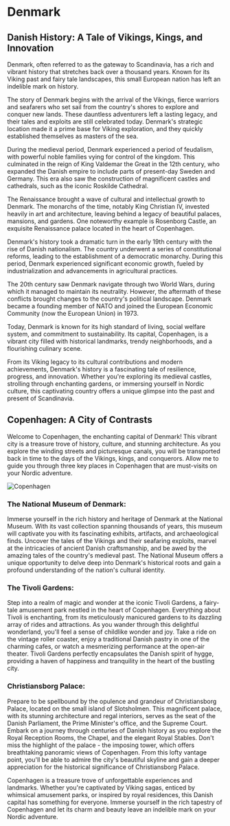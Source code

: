 # Denmark

## Danish History: A Tale of Vikings, Kings, and Innovation

Denmark, often referred to as the gateway to Scandinavia, has a rich and vibrant history that stretches back over a
thousand years. Known for its Viking past and fairy tale landscapes, this small European nation has left an indelible
mark on history.

The story of Denmark begins with the arrival of the Vikings, fierce warriors and seafarers who set sail from the
country's shores to explore and conquer new lands. These dauntless adventurers left a lasting legacy, and their tales
and exploits are still celebrated today. Denmark's strategic location made it a prime base for Viking exploration, and
they quickly established themselves as masters of the sea.

During the medieval period, Denmark experienced a period of feudalism, with powerful noble families vying for control of
the kingdom. This culminated in the reign of King Valdemar the Great in the 12th century, who expanded the Danish empire
to include parts of present-day Sweden and Germany. This era also saw the construction of magnificent castles and
cathedrals, such as the iconic Roskilde Cathedral.

The Renaissance brought a wave of cultural and intellectual growth to Denmark. The monarchs of the time, notably King
Christian IV, invested heavily in art and architecture, leaving behind a legacy of beautiful palaces, mansions, and
gardens. One noteworthy example is Rosenborg Castle, an exquisite Renaissance palace located in the heart of Copenhagen.

Denmark's history took a dramatic turn in the early 19th century with the rise of Danish nationalism. The country
underwent a series of constitutional reforms, leading to the establishment of a democratic monarchy. During this period,
Denmark experienced significant economic growth, fueled by industrialization and advancements in agricultural practices.

The 20th century saw Denmark navigate through two World Wars, during which it managed to maintain its neutrality.
However, the aftermath of these conflicts brought changes to the country's political landscape. Denmark became a
founding member of NATO and joined the European Economic Community (now the European Union) in 1973.

Today, Denmark is known for its high standard of living, social welfare system, and commitment to sustainability. Its
capital, Copenhagen, is a vibrant city filled with historical landmarks, trendy neighborhoods, and a flourishing
culinary scene.

From its Viking legacy to its cultural contributions and modern achievements, Denmark's history is a fascinating tale of
resilience, progress, and innovation. Whether you're exploring its medieval castles, strolling through enchanting
gardens, or immersing yourself in Nordic culture, this captivating country offers a unique glimpse into the past and
present of Scandinavia.


## Copenhagen: A City of Contrasts

Welcome to Copenhagen, the enchanting capital of Denmark! This vibrant city is a treasure trove of history, culture, and
stunning architecture. As you explore the winding streets and picturesque canals, you will be transported back in time
to the days of the Vikings, kings, and conquerors. Allow me to guide you through three key places in Copenhagen that are
must-visits on your Nordic adventure.

![Copenhagen](img/Copenhagen.webp)


### The National Museum of Denmark: 

Immerse yourself in the rich history and heritage of Denmark at the National Museum. With its vast collection spanning
thousands of years, this museum will captivate you with its fascinating exhibits, artifacts, and archaeological finds.
Uncover the tales of the Vikings and their seafaring exploits, marvel at the intricacies of ancient Danish
craftsmanship, and be awed by the amazing tales of the country's medieval past. The National Museum offers a unique
opportunity to delve deep into Denmark's historical roots and gain a profound understanding of the nation's cultural
identity.

### The Tivoli Gardens: 

Step into a realm of magic and wonder at the iconic Tivoli Gardens, a fairy-tale amusement park nestled in the heart of
Copenhagen. Everything about Tivoli is enchanting, from its meticulously manicured gardens to its dazzling array of
rides and attractions. As you wander through this delightful wonderland, you'll feel a sense of childlike wonder and
joy. Take a ride on the vintage roller coaster, enjoy a traditional Danish pastry in one of the charming cafes, or watch
a mesmerizing performance at the open-air theater. Tivoli Gardens perfectly encapsulates the Danish spirit of hygge,
providing a haven of happiness and tranquility in the heart of the bustling city.

### Christiansborg Palace: 

Prepare to be spellbound by the opulence and grandeur of Christiansborg Palace, located on the small island of
Slotsholmen. This magnificent palace, with its stunning architecture and regal interiors, serves as the seat of the
Danish Parliament, the Prime Minister's office, and the Supreme Court. Embark on a journey through centuries of Danish
history as you explore the Royal Reception Rooms, the Chapel, and the elegant Royal Stables. Don't miss the highlight of
the palace - the imposing tower, which offers breathtaking panoramic views of Copenhagen. From this lofty vantage point,
you'll be able to admire the city's beautiful skyline and gain a deeper appreciation for the historical significance of
Christiansborg Palace.

Copenhagen is a treasure trove of unforgettable experiences and landmarks. Whether you're captivated by Viking sagas,
enticed by whimsical amusement parks, or inspired by royal residences, this Danish capital has something for everyone.
Immerse yourself in the rich tapestry of Copenhagen and let its charm and beauty leave an indelible mark on your Nordic
adventure.
